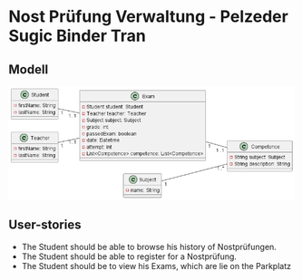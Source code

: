 # Nost Prüfung Verwaltung - Pelzeder Sugic Binder Tran

## Modell

![alt test](docs/modell.png)

## User-stories

* The Student should be able to browse his history of Nostprüfungen.
* The Student should be able to register for a Nostprüfung.
* The Student should be to view his Exams, which are lie on the Parkplatz
